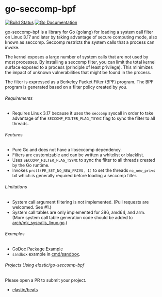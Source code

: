 # go-seccomp-bpf

[![Build Status](http://img.shields.io/travis/elastic/go-seccomp-bpf.svg?style=flat-square)][travis]
[![Go Documentation](http://img.shields.io/badge/go-documentation-blue.svg?style=flat-square)][godocs]

[travis]:   http://travis-ci.org/elastic/go-seccomp-bpf
[godocs]:   http://godoc.org/github.com/elastic/go-seccomp-bpf

go-seccomp-bpf is a library for Go (golang) for loading a system call filter on
Linux 3.17 and later by taking advantage of secure computing mode, also known as
seccomp. Seccomp restricts the system calls that a process can invoke.

The kernel exposes a large number of system calls that are not used by most
processes. By installing a seccomp filter, you can limit the total kernel
surface exposed to a process (principle of least privilege). This minimizes
the impact of unknown vulnerabilities that might be found in the process.

The filter is expressed as a Berkeley Packet Filter (BPF) program. The BPF
program is generated based on a filter policy created by you.

###### Requirements

- Requires Linux 3.17 because it uses the `seccomp` syscall in order to take
  advantage of the `SECCOMP_FILTER_FLAG_TSYNC` flag to sync the filter to all
  threads.

###### Features

- Pure Go and does not have a libseccomp dependency.
- Filters are customizable and can be written a whitelist or blacklist.
- Uses `SECCOMP_FILTER_FLAG_TSYNC` to sync the filter to all threads created by
  the Go runtime.
- Invokes `prctl(PR_SET_NO_NEW_PRIVS, 1)` to set the threads `no_new_privs` bit
  which is generally required before loading a seccomp filter.

###### Limitations

- System call argument filtering is not implemented. (Pull requests are
  welcomed. See #1.)
- System call tables are only implemented for 386, amd64, and arm.
  (More system call table generation code should be added to
  [arch/mk_syscalls_linux.go](./arch/mk_syscalls_linux.go).)

###### Examples

- [GoDoc Package Example](https://godoc.org/github.com/elastic/go-seccomp-bpf/#example_)
- `sandbox` example in [cmd/sandbox](./cmd/sandbox).

###### Projects Using elastic/go-seccomp-bpf

Please open a PR to submit your project.

- [elastic/beats](https://www.github.com/elastic/beats)
